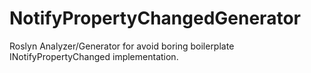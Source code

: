 # NotifyPropertyChangedGenerator
Roslyn Analyzer/Generator for avoid boring boilerplate INotifyPropertyChanged implementation.
